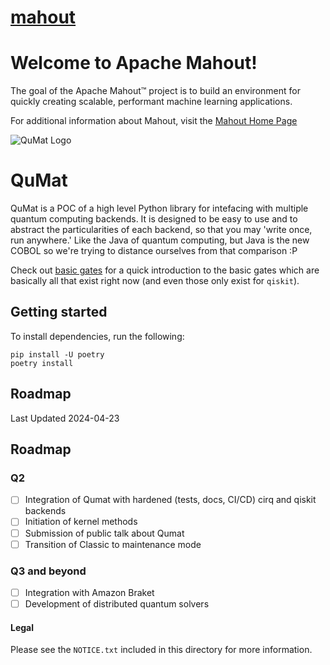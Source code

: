 # [mahout](https://github.com/apache/mahout)


<!--
Licensed to the Apache Software Foundation (ASF) under one or more
contributor license agreements.  See the NOTICE file distributed with
this work for additional information regarding copyright ownership.
The ASF licenses this file to You under the Apache License, Version 2.0
(the "License"); you may not use this file except in compliance with
the License.  You may obtain a copy of the License at

    http://www.apache.org/licenses/LICENSE-2.0

Unless required by applicable law or agreed to in writing, software
distributed under the License is distributed on an "AS IS" BASIS,
WITHOUT WARRANTIES OR CONDITIONS OF ANY KIND, either express or implied.
See the License for the specific language governing permissions and
limitations under the License.
-->

Welcome to Apache Mahout!
===========
The goal of the Apache Mahout™ project is to build an environment for quickly creating scalable, performant machine learning applications.

For additional information about Mahout, visit the [Mahout Home Page](http://mahout.apache.org/)

![QuMat Logo](docs/assets/mascot.png)

# QuMat

QuMat is a POC of a high level Python library for intefacing with multiple quantum computing backends. It is designed to be easy to use and to abstract the particularities of each backend, so that you may 'write once, run anywhere.' Like the Java of quantum computing, but Java is the new COBOL so we're trying to distance ourselves from that comparison :P

Check out [basic gates](docs/basic_gates.md) for a quick introduction to the basic gates which are basically all that exist right now (and even those only exist for `qiskit`).

## Getting started

To install dependencies, run the following:
```
pip install -U poetry
poetry install
```

## Roadmap

Last Updated 2024-04-23
## Roadmap

### Q2
- [ ] Integration of Qumat with hardened (tests, docs, CI/CD) cirq and qiskit backends
- [ ] Initiation of kernel methods
- [ ] Submission of public talk about Qumat
- [ ] Transition of Classic to maintenance mode

### Q3 and beyond
- [ ] Integration with Amazon Braket
- [ ] Development of distributed quantum solvers

#### Legal
Please see the `NOTICE.txt` included in this directory for more information.
